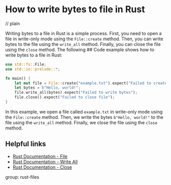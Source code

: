 # How to write bytes to file in Rust
// plain

Writing bytes to a file in Rust is a simple process. First, you need to open a file in write-only mode using the `File::create` method. Then, you can write bytes to the file using the `write_all` method. Finally, you can close the file using the `close` method. The following ## Code example shows how to write bytes to a file in Rust:
```rust
use std::fs::File;
use std::io::prelude::*;

fn main() {
    let mut file = File::create("example.txt").expect("Failed to create file");
    let bytes = b"Hello, world!";
    file.write_all(bytes).expect("Failed to write bytes");
    file.close().expect("Failed to close file");
}
```
In this example, we open a file called `example.txt` in write-only mode using the `File::create` method. Then, we write the bytes `b"Hello, world!"` to the file using the `write_all` method. Finally, we close the file using the `close` method.

## Helpful links
- [Rust Documentation - File](https://doc.rust-lang.org/std/fs/struct.File.html)
- [Rust Documentation - Write All](https://doc.rust-lang.org/std/io/trait.WriteAll.html)
- [Rust Documentation - Close](https://doc.rust-lang.org/std/fs/struct.File.html#method.close)

group: rust-files